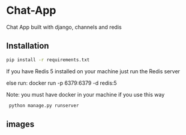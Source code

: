 # Chat-App
Chat App built with django, channels and redis

## Installation
  ```bash
  pip install -r requirements.txt
  ``` 
  If you have Redis 5 installed on your machine
  just run the Redis server 
  
  
  else run: docker run -p 6379:6379 -d redis:5
  
  Note: you must have docker in your machine if you use this way 
  
 ```bash
  python manage.py runserver
 ``` 
 
## images 
